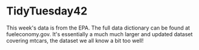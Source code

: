 # TidyTuesday42
This week's data is from the EPA. The full data dictionary can be found at fueleconomy.gov.  It's essentially a much much larger and updated dataset covering mtcars, the dataset we all know a bit too well!

